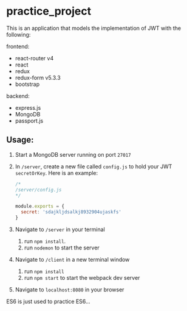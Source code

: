 # practice_project

This is an application that models the implementation of JWT with the following:
 
frontend:
* react-router v4
* react
* redux
* redux-form v5.3.3
* bootstrap
 
 backend:
 * express.js
 * MongoDB
 * passport.js
 
 
 
 ## Usage:
 
 1. Start a MongoDB server running on port `27017`
 
 1. In `/server`, create a new file called `config.js` to hold your JWT `secretOrKey`. Here is an example:
 
     ```javascript
     /*
     /server/config.js
     */
     
     module.exports = {
       secret: 'sdajkljdsalkj8932904ujaskfs'
     }
    ```

1. Navigate to `/server` in your terminal
    1. run `npm install`.
    1. run `nodemon` to start the server
    
1. Navigate to `/client` in a new terminal window
    1. run `npm install`
    1. run `npm start` to start the webpack dev server

1. Navigate to `localhost:8080` in your browser


ES6 is just used to practice ES6...

 
